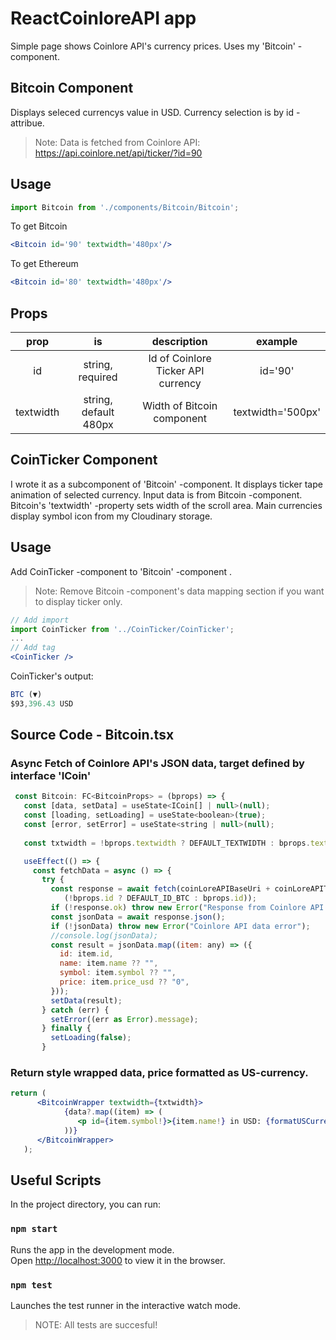 # ReactCoinloreAPI app

Simple page shows Coinlore API's currency prices. Uses my 'Bitcoin' -component.



## Bitcoin Component

Displays seleced currencys value in USD. Currency selection is by id -attribue.

 > Note: Data is fetched from Coinlore API: https://api.coinlore.net/api/ticker/?id=90

## Usage

```jsx
import Bitcoin from './components/Bitcoin/Bitcoin';
```

To get Bitcoin
```jsx
<Bitcoin id='90' textwidth='480px'/>
```

To get Ethereum
```jsx
<Bitcoin id='80' textwidth='480px'/>
```

## Props


|  prop  |    is    |         description         |                                  example                                  |
| :----: | :------: | :-------------------------: | :-----------------------------------------------------------------------: |
|  id   | string, required |   Id of Coinlore Ticker API currency    | id='90' 
|  textwidth   | string, default 480px |   Width of Bitcoin component    | textwidth='500px' 



## CoinTicker Component
I wrote it as a subcomponent of 'Bitcoin' -component. It displays ticker tape animation of selected currency.
Input data is from Bitcoin -component. Bitcoin's 'textwidth' -property sets width of the scroll area.
Main currencies display symbol icon from my Cloudinary storage.
## Usage
Add CoinTicker -component to 'Bitcoin' -component . 
> Note: Remove Bitcoin -component's data mapping section if you want to display ticker only.  

```jsx
// Add import
import CoinTicker from '../CoinTicker/CoinTicker';
...
// Add tag
<CoinTicker />
```

CoinTicker's output:

```jsx
BTC (▼)
$93,396.43 USD

```




## Source Code - Bitcoin.tsx
### Async Fetch of Coinlore API's JSON data, target defined by interface 'ICoin'

```jsx
 const Bitcoin: FC<BitcoinProps> = (bprops) => {
   const [data, setData] = useState<ICoin[] | null>(null);
   const [loading, setLoading] = useState<boolean>(true);
   const [error, setError] = useState<string | null>(null);
 
   const txtwidth = !bprops.textwidth ? DEFAULT_TEXTWIDTH : bprops.textwidth;

   useEffect(() => {
     const fetchData = async () => {
       try {
         const response = await fetch(coinLoreAPIBaseUri + coinLoreAPITickerUri + 
            (!bprops.id ? DEFAULT_ID_BTC : bprops.id));
         if (!response.ok) throw new Error("Response from Coinlore API errror");
         const jsonData = await response.json();
         if (!jsonData) throw new Error("Coinlore API data error");
         //console.log(jsonData);
         const result = jsonData.map((item: any) => ({
           id: item.id,
           name: item.name ?? "",
           symbol: item.symbol ?? "",
           price: item.price_usd ?? "0",
         }));
         setData(result);
       } catch (err) {
         setError((err as Error).message);
       } finally {
         setLoading(false);
       }

```


### Return style wrapped data, price formatted as US-currency.

```jsx
return (
      <BitcoinWrapper textwidth={txtwidth}>
            {data?.map((item) => (
               <p id={item.symbol!}>{item.name!} in USD: {formatUSCurrency(item.price!)}</p>
            ))}
      </BitcoinWrapper>
   );
```


## Useful Scripts

In the project directory, you can run:

### `npm start`

Runs the app in the development mode.\
Open [http://localhost:3000](http://localhost:3000) to view it in the browser.


### `npm test`

Launches the test runner in the interactive watch mode.

 > NOTE: All tests are succesful!